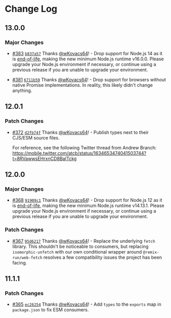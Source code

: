 # Change Log

## 13.0.0

### Major Changes

- [#383](https://github.com/wKovacs64/hibp/pull/383) [`b837a57`](https://github.com/wKovacs64/hibp/commit/b837a57abf29bcc00d4d3a14bbfe38d4f80ca97d) Thanks [@wKovacs64](https://github.com/wKovacs64)! - Drop support for Node.js 14 as it is [end-of-life](https://nodejs.org/en/about/releases/), making the new minimum Node.js runtime v16.0.0. Please upgrade your Node.js environment if necessary, or continue using a previous release if you are unable to upgrade your environment.

- [#381](https://github.com/wKovacs64/hibp/pull/381) [`6711b59`](https://github.com/wKovacs64/hibp/commit/6711b5924d0f8bf2c8ba03462b305af1bf901b3f) Thanks [@wKovacs64](https://github.com/wKovacs64)! - Drop support for browsers without native Promise implementations. In reality, this likely didn't change anything.

## 12.0.1

### Patch Changes

- [#372](https://github.com/wKovacs64/hibp/pull/372) [`d2fb74f`](https://github.com/wKovacs64/hibp/commit/d2fb74f076e5f1873adc3e99f9894f77f3a64317) Thanks [@wKovacs64](https://github.com/wKovacs64)! - Publish types next to their CJS/ESM source files.

  For reference, see the following Twitter thread from Andrew Branch: https://mobile.twitter.com/atcb/status/1634653474041503744?t=8RVawwsEHrxnCD8BaITckg

## 12.0.0

### Major Changes

- [#368](https://github.com/wKovacs64/hibp/pull/368) [`91909c1`](https://github.com/wKovacs64/hibp/commit/91909c19ec97ad8f444512943290e5dff88a0e06) Thanks [@wKovacs64](https://github.com/wKovacs64)! - Drop support for Node.js 12 as it is [end-of-life](https://nodejs.org/en/about/releases/), making the new minimum Node.js runtime v14.13.1. Please upgrade your Node.js environment if necessary, or continue using a previous release if you are unable to upgrade your environment.

### Patch Changes

- [#367](https://github.com/wKovacs64/hibp/pull/367) [`95d6217`](https://github.com/wKovacs64/hibp/commit/95d6217d3290fc4f132384d61cefe4624b64cdaf) Thanks [@wKovacs64](https://github.com/wKovacs64)! - Replace the underlying `fetch` library. This shouldn't be noticeable to consumers, but replacing `isomorphic-unfetch` with our own conditional wrapper around `@remix-run/web-fetch` resolves a few compatibility issues the project has been facing.

## 11.1.1

### Patch Changes

- [#365](https://github.com/wKovacs64/hibp/pull/365) [`ec26254`](https://github.com/wKovacs64/hibp/commit/ec2625486c8500484befa4d4d203bb820a338967) Thanks [@wKovacs64](https://github.com/wKovacs64)! - Add `types` to the `exports` map in `package.json` to fix ESM consumers.
